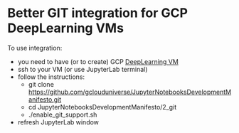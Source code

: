 # Better GIT integration for GCP DeepLearning VMs

To use integration:

* you need to have (or to create) GCP [DeepLearning VM](https://blog.kovalevskyi.com/deep-learning-images-for-google-cloud-engine-the-definitive-guide-bc74f5fb02bc)
* ssh to your VM (or use JupyterLab terminal)
* follow the instructions:
   * git clone https://github.com/gclouduniverse/JupyterNotebooksDevelopmentManifesto.git
   * cd JupyterNotebooksDevelopmentManifesto/2_git
   * ./enable_git_support.sh
* refresh JupyterLab window
